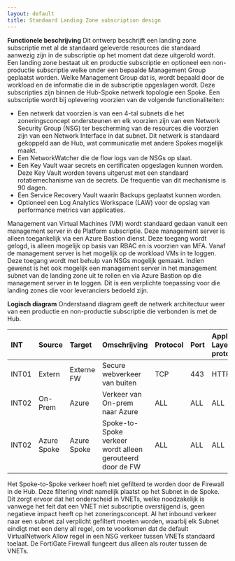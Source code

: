```yaml
---
layout: default
title: Standaard Landing Zone subscription design
---
```

**Functionele beschrijving**
Dit ontwerp beschrijft een landing zone subscriptie met al de standaard geleverde resources die standaard aanwezig zijn in de subscriptie op het moment dat deze uitgerold wordt. 
Een landing zone bestaat uit en productie subscriptie en optioneel een non-productie subscriptie welke onder een bepaalde Management Group geplaatst worden. Welke Management Group dat is, wordt bepaald door de workload en de informatie die in de subscriptie opgeslagen wordt. Deze subscripties zijn binnen de Hub-Spoke netwerk topologie een Spoke. 
Een subscriptie wordt bij oplevering voorzien van de volgende functionaliteiten:
* Een netwerk dat voorzien is van een 4-tal subnets die het zoneringsconcept ondersteunen en elk voorzien zijn van een Network Security Group (NSG) ter bescherming van de resources die voorzien zijn van een Network Interface in dat subnet. Dit netwerk is standaard gekoppeld aan de Hub, wat communicatie met andere Spokes mogelijk maakt. 
* Een NetworkWatcher die de flow logs van de NSGs op slaat.
* Een Key Vault waar secrets en certificaten opgeslagen kunnen worden. Deze Key Vault worden tevens uitgerust met een standaard rotatiemechanisme van de secrets. De frequentie van dit mechanisme is 90 dagen.
* Een Service Recovery Vault waarin Backups geplaatst kunnen worden.
* Optioneel een Log Analytics Workspace (LAW) voor de opslag van performance metrics van applicaties.

Management van Virtual Machines (VM) wordt standaard gedaan vanuit een management server in de Platform subscriptie. Deze management server is alleen toegankelijk via een Azure Bastion dienst. Deze toegang wordt gelogd, is alleen mogelijk op basis van RBAC en is voorzien van MFA. Vanaf de management server is het mogelijk op de workload VMs in te loggen. Deze toegang wordt met behulp van NSGs mogelijk gemaakt. Indien gewenst is het ook mogelijk een management server in het management subnet van de landing zone uit te rollen en via Azure Bastion op die management server in te loggen. Dit is een verplichte toepassing voor die landing zones die voor leveranciers bedoeld zijn. 

**Logisch diagram**
Onderstaand diagram geeft de netwerk architectuur weer van een productie en non-productie subscriptie die verbonden is met de Hub.  

|INT |	Source | Target |	Omschrijving |	Protocol |	Port | Appl. Layer protocol |
|:---|:--------|:-------|:---------------|:----------|:------|:---------------------| 
| INT01 | Extern | Externe FW	| Secure webverkeer van buiten | TCP | 443 | HTTPS |
| INT02 | On-Prem | Azure | Verkeer van On-prem naar Azure	| ALL |	ALL | ALL |
| INT02 | Azure Spoke | Azure Spoke | Spoke-to-Spoke verkeer wordt alleen gerouteerd door de FW | ALL | ALL | ALL |

Het Spoke-to-Spoke verkeer hoeft niet gefilterd te worden door de Firewall in de Hub. Deze filtering vindt namelijk plaatst op het Subnet in de Spoke. Dit zorgt ervoor dat het onderscheid in VNETs, welke noodzakelijk is vanwege het feit dat een VNET niet subscriptie overstijgend is, geen negatieve impact heeft op het zoneringsconcept. Al het inbound verkeer naar een subnet zal verplicht gefiltert moeten worden, waarbij elk Subnet eindigt met een deny all regel, om te voorkomen dat de default VirtualNetwork Allow regel in een NSG verkeer tussen VNETs standaard toelaat. De FortiGate Firewall fungeert dus alleen als router tussen de VNETs. 




